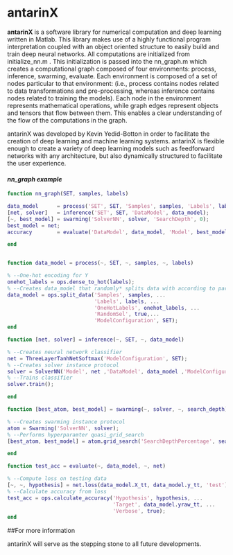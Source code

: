 # antarinX

**antarinX** is a software library for numerical computation and deep learning 
written in Matlab. This library makes use of a highly functional program interpretation 
coupled with an object oriented structure to easily build and train deep neural 
networks. All computations are initialized from initialize_nn.m . This initialization
is passed into the nn_graph.m which creates a computational graph composed of four 
environments: process, inference, swarming, evaluate. Each environment is composed of
a set of nodes particular to that environment: (i.e., process contains nodes related to 
data transformations and pre-processing, whereas inference contains nodes related to 
training the models). Each node in the environment represents mathematical operations, while
graph edges represent objects and tensors that flow between them. 
This enables a clear understanding of the flow of the computations in the graph. 

antarinX was developed by Kevin Yedid-Botton in order to facilitate the creation 
of deep learning and machine learning systems. antarinX is flexible enough to create
a variety of deep learning models such as feedforward networks with any architecture,
but also dynamically structured to facilitate the user experience.


#### *nn_graph example*
```matlab
function nn_graph(SET, samples, labels)

data_model      = process('SET', SET, 'Samples', samples, 'Labels', labels);
[net, solver]   = inference('SET', SET, 'DataModel', data_model);
[~, best_model] = swarming('SolverNN', solver, 'SearchDepth', 0);
best_model = net;
accuracy        = evaluate('DataModel', data_model, 'Model', best_model);

end


function data_model = process(~, SET, ~, samples, ~, labels)

% --One-hot encoding for Y
onehot_labels = ops.dense_to_hot(labels);
% --Creates data_model that randomly* splits data with according to partition
data_model = ops.split_data('Samples', samples, ...
                            'Labels', labels, ...
                            'OneHotLabels', onehot_labels, ...
                            'RandomSel', true,...
                            'ModelConfiguration', SET);
end

function [net, solver] = inference(~, SET, ~, data_model)

% --Creates neural network classifier
net = ThreeLayerTanhNetSoftmax('ModelConfiguration', SET);
% --Creates solver instance protocol
solver = SolverNN('Model', net ,'DataModel', data_model ,'ModelConfiguration', SET);
% --Trains classifier
solver.train();

end

function [best_atom, best_model] = swarming(~, solver, ~, search_depth)

% --Creates swarming instance protocol
atom = Swarming('SolverNN', solver);
% --Performs hyperparamter quasi_grid_search
[best_atom, best_model] = atom.grid_search('SearchDepthPercentage', search_depth);

end

function test_acc = evaluate(~, data_model, ~, net)

% --Compute loss on testing data
[~, ~, hypothesis] = net.loss(data_model.X_tt, data_model.y_tt, 'test');
% --Calculate accuracy from loss
test_acc = ops.calculate_accuracy('Hypothesis', hypothesis, ...
                                  'Target', data_model.yraw_tt, ...
                                  'Verbose', true);
end

```

##For more information

antarinX will serve as the stepping stone to all future developments. 
